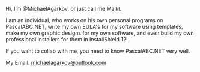 Hi, I’m @MichaelAgarkov, or just call me Maikl.

I am an individual, who works on his own personal programs on PascalABC.NET,
write my own EULA's for my software using templates,
make my own graphic designs for my own software,
and even build my own professional installers for them in InstallShield 12!

If you waht to collab with me, you need to know PascalABC.NET very well.

My Email: michaelagarkov@outlook.com
